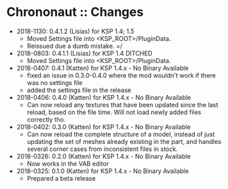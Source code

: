# Chrononaut :: Changes

* 2018-1130: 0.4.1.2 (Lisias) for KSP 1.4; 1.5
	+ Moved Settings file into <KSP_ROOT>/PluginData.
	+ Reissued due a dumb mistake. =/
* 2018-0803: 0.4.1.1 (Lisias) for KSP 1.4 DITCHED
	+ Moved Settings file into <KSP_ROOT>/PluginData.
* 2018-0407: 0.4.1 (Katten) for KSP 1.4.x - No Binary Available
	+ fixed an issue in 0.3.0-0.4.0 where the mod wouldn't work if there was no settings file
	+ added the settings file in the release
* 2018-0406: 0.4.0 (Katten) for KSP 1.4.x - No Binary Available
	+ Can now reload any textures that have been updated since the last reload, based on the file time. Will not load newly added files correctly tho.
* 2018-0402: 0.3.0 (Katten) for KSP 1.4.x - No Binary Available
	+ Can now reload the complete structure of a model, instead of just updating the set of meshes already existing in the part, and handles several corner cases from inconsistent files in stock.
* 2018-0326: 0.2.0 (Katten) for KSP 1.4.x - No Binary Available
	+ Now works in the VAB editor
* 2018-0325: 0.1.0 (Katten) for KSP 1.4.x - No Binary Available
	+ Prepared a beta release


